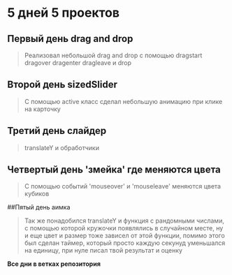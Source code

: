 # 5 дней 5 проектов

## Первый день drag and drop 
> Реализовал небольшой drag and drop с помощью dragstart dragover dragenter dragleave и drop

## Второй день sizedSlider
> С помощью active класс сделал небольшую анимацию при клике на карточку

## Третий день слайдер
> translateY и обработчики

## Четвертый день 'змейка' где меняются цвета
> С помощью событий 'mouseover' и 'mouseleave' меняются цвета кубиков

##Пятый день аимка
> Так же понадобился translateY и функция с рандомными числами, с помощью которой кружочки появлялись в случайном месте, ну и еще цвет и размер тоже зависел от этой функции, помимо этого был сделан таймер, который просто каждую секунуд уменьшался на единицу, при нуле писал твой результат и оценку

**Все дни в ветках репозитория**
